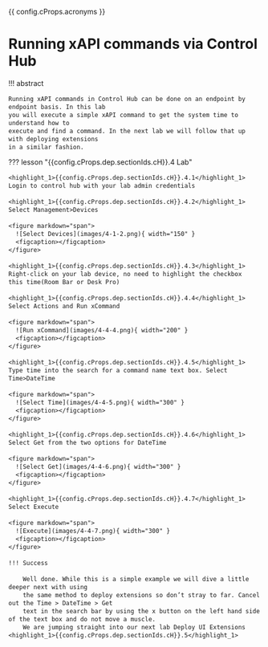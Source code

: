 {{ config.cProps.acronyms }}
# Running xAPI commands via Control Hub

!!! abstract

    Running xAPI commands in Control Hub can be done on an endpoint by endpoint basis. In this lab 
    you will execute a simple xAPI command to get the system time to understand how to 
    execute and find a command. In the next lab we will follow that up with deploying extensions 
    in a similar fashion.

??? lesson "{{config.cProps.dep.sectionIds.cH}}.4 Lab"
    
    <highlight_1>{{config.cProps.dep.sectionIds.cH}}.4.1</highlight_1> Login to control hub with your lab admin credentials
    
    <highlight_1>{{config.cProps.dep.sectionIds.cH}}.4.2</highlight_1> Select Management>Devices
    
    <figure markdown="span">
      ![Select Devices](images/4-1-2.png){ width="150" }
      <figcaption></figcaption>
    </figure>
    
    <highlight_1>{{config.cProps.dep.sectionIds.cH}}.4.3</highlight_1> Right-click on your lab device, no need to highlight the checkbox 
    this time(Room Bar or Desk Pro)
    
    <highlight_1>{{config.cProps.dep.sectionIds.cH}}.4.4</highlight_1> Select Actions and Run xCommand
    
    <figure markdown="span">
      ![Run xCommand](images/4-4-4.png){ width="200" }
      <figcaption></figcaption>
    </figure>
    
    <highlight_1>{{config.cProps.dep.sectionIds.cH}}.4.5</highlight_1> Type time into the search for a command name text box. Select Time>DateTime
    
    <figure markdown="span">
      ![Select Time](images/4-4-5.png){ width="300" }
      <figcaption></figcaption>
    </figure>
    
    <highlight_1>{{config.cProps.dep.sectionIds.cH}}.4.6</highlight_1> Select Get from the two options for DateTime
    
    <figure markdown="span">
      ![Select Get](images/4-4-6.png){ width="300" }
      <figcaption></figcaption>
    </figure>
    
    <highlight_1>{{config.cProps.dep.sectionIds.cH}}.4.7</highlight_1> Select Execute
    
    <figure markdown="span">
      ![Execute](images/4-4-7.png){ width="300" }
      <figcaption></figcaption>
    </figure>

    !!! Success
    
        Well done. While this is a simple example we will dive a little deeper next with using 
        the same method to deploy extensions so don’t stray to far. Cancel out the Time > DateTime > Get 
        text in the search bar by using the x button on the left hand side of the text box and do not move a muscle. 
        We are jumping straight into our next lab Deploy UI Extensions <highlight_1>{{config.cProps.dep.sectionIds.cH}}.5</highlight_1>